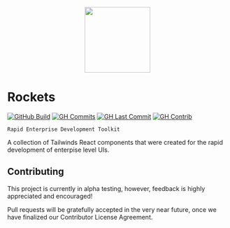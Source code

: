 <p align="center">
  <img width="150" src="https://raw.githubusercontent.com/conceptadev/rockets/main/assets/rockets-icon.svg">
</p>

# Rockets

[![GitHub Build](https://img.shields.io/github/workflow/status/conceptadev/rockets-react-ui/ci-pr-test?logo=github)](https://github.com/conceptadev/rockets-react-ui/actions/workflows/ci-pr-test.yml)
[![GH Commits](https://img.shields.io/github/commit-activity/m/conceptadev/rockets-react-ui?logo=github)](https://github.com/conceptadev/rockets)
[![GH Last Commit](https://img.shields.io/github/last-commit/conceptadev/rockets-react-ui?logo=github)](https://github.com/conceptadev/rockets)
[![GH Contrib](https://img.shields.io/github/contributors/conceptadev/rockets-react-ui?logo=github)](https://github.com/conceptadev/rockets-react-ui/graphs/contributors)

```text
Rapid Enterprise Development Toolkit
```

A collection of Tailwinds React components
that were created for the rapid development of enterpise level UIs.

## Contributing

This project is currently in alpha testing, however, feedback is highly
appreciated and encouraged!

Pull requests will be gratefully accepted in the very near future,
once we have finalized our Contributor License Agreement.
